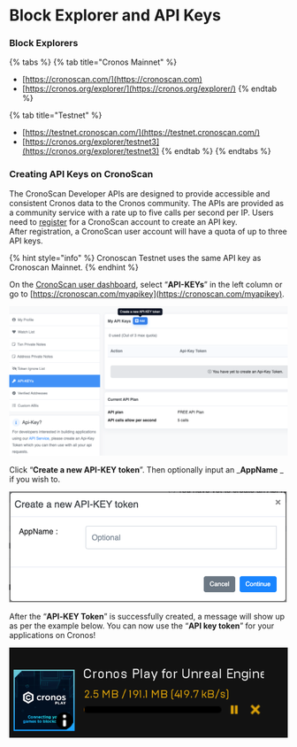 # Block Explorer and API Keys

### Block Explorers

{% tabs %}
{% tab title="Cronos Mainnet" %}
* [https://cronoscan.com/](https://cronoscan.com)
* [https://cronos.org/explorer/](https://cronos.org/explorer/)
{% endtab %}

{% tab title="Testnet" %}
* [https://testnet.cronoscan.com/](https://testnet.cronoscan.com/)
* [https://cronos.org/explorer/testnet3](https://cronos.org/explorer/testnet3)
{% endtab %}
{% endtabs %}

### **Creating API Keys on CronoScan**

The CronoScan Developer APIs are designed to provide accessible and consistent Cronos data to the Cronos community. The APIs are provided as a community service with a rate up to five calls per second per IP. Users need to [register](https://cronoscan.com/register) for a CronoScan account to create an API key.\
After registration, a CronoScan user account will have a quota of up to three API keys.

{% hint style="info" %}
Cronoscan Testnet uses the same API key as Cronoscan Mainnet.
{% endhint %}

On the [CronoScan user dashboard](https://cronoscan.com/myaccount), select “**API-KEYs**” in the left column or go to [https://cronoscan.com/myapikey](https://cronoscan.com/myapikey).

![drawing](assets/myapikey-page.png)

Click “**Create a new API-KEY token**”. Then optionally input an \_**AppName** \_ if you wish to.

![drawing](assets/create-apikey.png)

After the “**API**_**-**_**KEY Token**” is successfully created, a message will show up as per the example below. You can now use the “**API key token**” for your applications on Cronos!

&#x20;                                               <img src="../.gitbook/assets/image (1).png" alt="" data-size="original">

